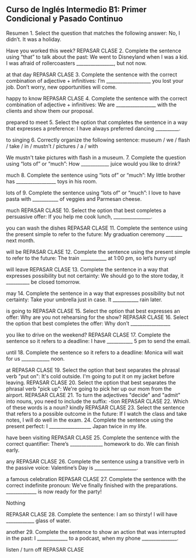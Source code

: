 ## Curso de Inglés Intermedio B1: Primer Condicional y Pasado Continuo

Resumen
1.
Select the question that matches the following answer: No, I didn’t. It was a holiday.

Have you worked this week?
REPASAR CLASE
2.
Complete the sentence using “that” to talk about the past: We went to Disneyland when I was a kid. I was afraid of rollercoasters ________________, but not now.

at that day
REPASAR CLASE
3.
Complete the sentence with the correct combination of adjective + infinitives: I’m ___________________ you lost your job. Don’t worry, new opportunities will come.

happy to know
REPASAR CLASE
4.
Complete the sentence with the correct combination of adjective + infinitives: We are _________________ with the clients and show them our proposal.

prepared to meet
5.
Select the option that completes the sentence in a way that expresses a preference: I have always preferred dancing __________.

to singing
6.
Correctly organize the following sentence: museum / we / flash / take / in / mustn’t / pictures / a / with

We mustn't take pictures with flash in a museum.
7.
Complete the question using “lots of” or “much”: How ____________ juice would you like to drink?

much
8.
Complete the sentence using “lots of” or “much”: My little brother has _________________ toys in his room.

lots of
9.
Complete the sentence using “lots of” or “much”: I love to have pasta with ___________ of veggies and Parmesan cheese.

much
REPASAR CLASE
10.
Select the option that best completes a persuasive offer: If you help me cook lunch, ________________.

you can wash the dishes
REPASAR CLASE
11.
Complete the sentence using the present simple to refer to the future: My graduation ceremony _______ next month.

will be
REPASAR CLASE
12.
Complete the sentence using the present simple to refer to the future: The train ___________ at 1:00 pm, so let’s hurry up!

will leave
REPASAR CLASE
13.
Complete the sentence in a way that expresses possibility but not certainty: We should go to the store today, it __________ be closed tomorrow.

may
14.
Complete the sentence in a way that expresses possibility but not certainty: Take your umbrella just in case. It ___________ rain later.

is going to
REPASAR CLASE
15.
Select the option that best expresses an offer:
Why are you not rehearsing for the show?
REPASAR CLASE
16.
Select the option that best completes the offer: Why don’t _________________

you like to drive on the weekend?
REPASAR CLASE
17.
Complete the sentence so it refers to a deadline: I have ___________ 5 pm to send the email.

until
18.
Complete the sentence so it refers to a deadline: Monica will wait for us ____________ noon.

at
REPASAR CLASE
19.
Select the option that best separates the phrasal verb "put on":
It's cold outside. I'm going to put it on my jacket before leaving.
REPASAR CLASE
20.
Select the option that best separates the phrasal verb "pick up":
We're going to pick her up our mom from the airport.
REPASAR CLASE
21.
To turn the adjectives "decide" and "admit" into nouns, you need to include the suffix:
-tion
REPASAR CLASE
22.
Which of these words is a noun?
kindly
REPASAR CLASE
23.
Select the sentence that refers to a possible outcome in the future:
If I watch the class and take notes, I will do well in the exam.
24.
Complete the sentence using the present perfect: I __________________ Japan twice in my life.

have been visiting
REPASAR CLASE
25.
Complete the sentence with the correct quantifier: There’s ______________ homework to do. We can finish early.

any
REPASAR CLASE
26.
Complete the sentence using a transitive verb in the passive voice: Valentine’s Day is __________________.

a famous celebration
REPASAR CLASE
27.
Complete the sentence with the correct indefinite pronoun: We’ve finally finished with the preparations. _____________ is now ready for the party!

Nothing

REPASAR CLASE
28.
Complete the sentence: I am so thirsty! I will have ____________ glass of water.

another
29.
Complete the sentence to show an action that was interrupted in the past: I _____________ to a podcast, when my phone _______________.

listen / turn off
REPASAR CLASE